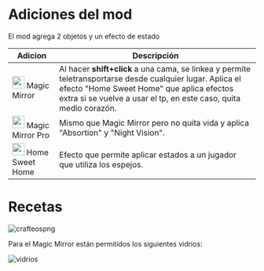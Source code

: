 # Adiciones del mod
El mod agrega 2 objetos y un efecto de estado

|Adicion|Descripción|
|-|-|
|<img src="https://github.com/user-attachments/assets/75c935a6-961b-43e9-9da0-7e925a5a7ff8" alt="magic_mirror" width="25px" height="25px"> Magic Mirror|Al hacer **shift+click** a una cama, se linkea y permite teletransportarse desde cualquier lugar. Aplica el efecto "Home Sweet Home" que aplica efectos extra si se vuelve a usar el tp, en este caso, quita medio corazón.|
|<img src="https://github.com/user-attachments/assets/7ad865a2-a705-4ad9-809b-ea2526828b17" alt="magic_mirror_pro" width="25px" height="25px"> Magic Mirror Pro|Mismo que Magic Mirror pero no quita vida y aplica "Absortion" y "Night Vision".|
|<img src="https://github.com/user-attachments/assets/f5e16abe-3621-43f0-91ef-ce1cd1d717bc" alt="magic_mirror_pro" width="25px" height="25px"> Home Sweet Home|Efecto que permite aplicar estados a un jugador que utiliza los espejos.|

# Recetas
![crafteospng](https://github.com/user-attachments/assets/5233b9ba-3507-4755-bd44-728cb8eb3bb1)

Para el Magic Mirror están permitidos los siguientes vidrios:

![vidrios](https://github.com/user-attachments/assets/2e42c4e3-5639-49b5-b343-dfbf1bb1a450)
